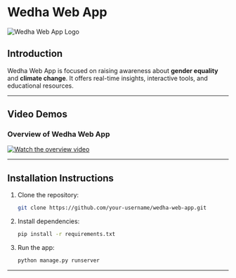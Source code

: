 # Wedha Web App

![Wedha Web App Logo](https://github.com/sreeharivponline/wedha-webapp/tree/main/mywebapp/dashboard/static/dashboard/images/logo.png)

## Introduction

Wedha Web App is focused on raising awareness about **gender equality** and **climate change**. It offers real-time insights, interactive tools, and educational resources.

---

## Video Demos

### Overview of Wedha Web App

[![Watch the overview video](https://img.youtube.com/vi/YOUR_VIDEO_ID/0.jpg)](https://www.youtube.com/watch?v=YOUR_VIDEO_ID)

---

## Installation Instructions

1. Clone the repository:
    ```bash
    git clone https://github.com/your-username/wedha-web-app.git
    ```
2. Install dependencies:
    ```bash
    pip install -r requirements.txt
    ```
3. Run the app:
    ```bash
    python manage.py runserver
    ```

---
